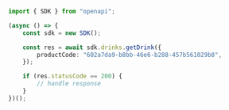 <!-- Start SDK Example Usage -->
```typescript
import { SDK } from "openapi";

(async () => {
    const sdk = new SDK();

    const res = await sdk.drinks.getDrink({
        productCode: "602a7da9-b8bb-46e6-b288-457b561029b8",
    });

    if (res.statusCode == 200) {
        // handle response
    }
})();

```
<!-- End SDK Example Usage -->